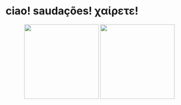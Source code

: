 # ciao! saudações! χαίρετε!

   <p align="center">
      <img height="200px" src="https://github-readme-stats.vercel.app/api?username=kosmizt&show_icons=true&theme=dracula" />
      <img height="200px" src="https://github-readme-stats.vercel.app/api/top-langs/?username=kosmizt&layout=donut&theme=dracula" />
   </p>
